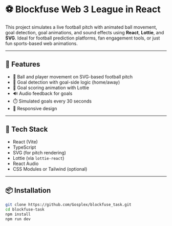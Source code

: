 # ⚽  Blockfuse Web 3 League in React

This project simulates a live football pitch with animated ball movement, goal detection, goal animations, and sound effects using **React**, **Lottie**, and **SVG**. Ideal for football prediction platforms, fan engagement tools, or just fun sports-based web animations.

---

## 🚀 Features

- 🎯 Ball and player movement on SVG-based football pitch
- 🥅 Goal detection with goal-side logic (home/away)
- 🎉 Goal scoring animation with Lottie
- 🔊 Audio feedback for goals
- ⏱️ Simulated goals every 30 seconds
- 📱 Responsive design

---

## 🧰 Tech Stack

- React (Vite)
- TypeScript
- SVG (for pitch rendering)
- Lottie (via `lottie-react`)
- React Audio
- CSS Modules or Tailwind (optional)

---

## 📦 Installation

```bash
git clone https://github.com/Gosplex/blockfuse_task.git
cd blockfuse-task
npm install
npm run dev
